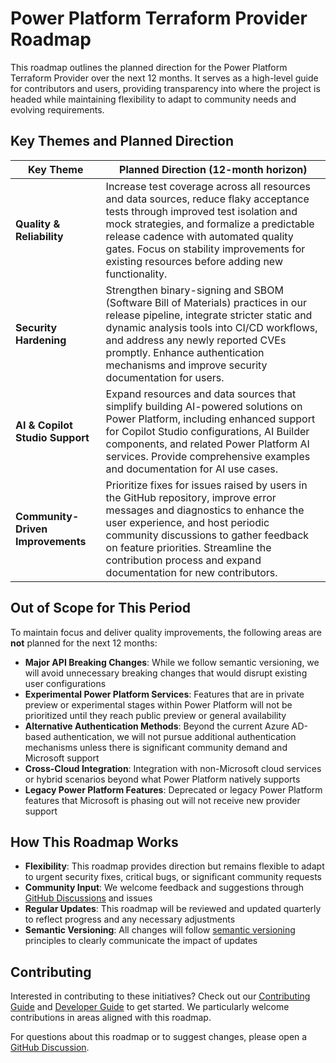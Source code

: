 # Power Platform Terraform Provider Roadmap

This roadmap outlines the planned direction for the Power Platform Terraform Provider over the next 12 months. It serves as a high-level guide for contributors and users, providing transparency into where the project is headed while maintaining flexibility to adapt to community needs and evolving requirements.

## Key Themes and Planned Direction

| Key Theme | Planned Direction (12-month horizon) |
|-----------|--------------------------------------|
| **Quality & Reliability** | Increase test coverage across all resources and data sources, reduce flaky acceptance tests through improved test isolation and mock strategies, and formalize a predictable release cadence with automated quality gates. Focus on stability improvements for existing resources before adding new functionality. |
| **Security Hardening** | Strengthen binary-signing and SBOM (Software Bill of Materials) practices in our release pipeline, integrate stricter static and dynamic analysis tools into CI/CD workflows, and address any newly reported CVEs promptly. Enhance authentication mechanisms and improve security documentation for users. |
| **AI & Copilot Studio Support** | Expand resources and data sources that simplify building AI-powered solutions on Power Platform, including enhanced support for Copilot Studio configurations, AI Builder components, and related Power Platform AI services. Provide comprehensive examples and documentation for AI use cases. |
| **Community-Driven Improvements** | Prioritize fixes for issues raised by users in the GitHub repository, improve error messages and diagnostics to enhance the user experience, and host periodic community discussions to gather feedback on feature priorities. Streamline the contribution process and expand documentation for new contributors. |

## Out of Scope for This Period

To maintain focus and deliver quality improvements, the following areas are **not** planned for the next 12 months:

- **Major API Breaking Changes**: While we follow semantic versioning, we will avoid unnecessary breaking changes that would disrupt existing user configurations
- **Experimental Power Platform Services**: Features that are in private preview or experimental stages within Power Platform will not be prioritized until they reach public preview or general availability
- **Alternative Authentication Methods**: Beyond the current Azure AD-based authentication, we will not pursue additional authentication mechanisms unless there is significant community demand and Microsoft support
- **Cross-Cloud Integration**: Integration with non-Microsoft cloud services or hybrid scenarios beyond what Power Platform natively supports
- **Legacy Power Platform Features**: Deprecated or legacy Power Platform features that Microsoft is phasing out will not receive new provider support

## How This Roadmap Works

- **Flexibility**: This roadmap provides direction but remains flexible to adapt to urgent security fixes, critical bugs, or significant community requests
- **Community Input**: We welcome feedback and suggestions through [GitHub Discussions](https://github.com/microsoft/terraform-provider-power-platform/discussions) and issues
- **Regular Updates**: This roadmap will be reviewed and updated quarterly to reflect progress and any necessary adjustments
- **Semantic Versioning**: All changes will follow [semantic versioning](https://semver.org/) principles to clearly communicate the impact of updates

## Contributing

Interested in contributing to these initiatives? Check out our [Contributing Guide](CONTRIBUTING.md) and [Developer Guide](DEVELOPER.md) to get started. We particularly welcome contributions in areas aligned with this roadmap.

For questions about this roadmap or to suggest changes, please open a [GitHub Discussion](https://github.com/microsoft/terraform-provider-power-platform/discussions).